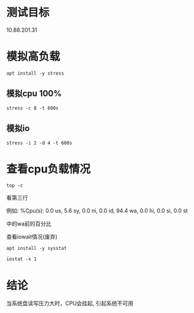 

# 测试目标

10.88.201.31

# 模拟高负载

```
apt install -y stress
```

## 模拟cpu 100%

```
stress -c 8 -t 600s
```

## 模拟io

```
stress -i 2 -d 4 -t 600s
```



# 查看cpu负载情况

```
top -c
```

看第三行

例如: %Cpu(s):  0.0 us,  5.6 sy,  0.0 ni,  0.0 id, 94.4 wa,  0.0 hi,  0.0 si,  0.0 st

中的wa前的百分比





查看iowait情况(废弃)

```
apt install -y sysstat

iostat -x 1
```

# 结论

当系统盘读写压力大时，CPU会挂起, 引起系统不可用